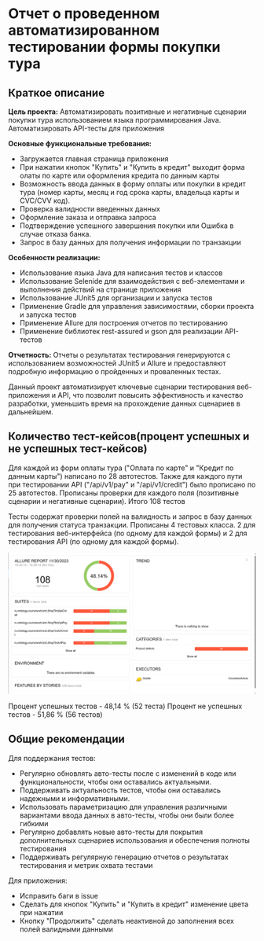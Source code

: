 # Отчет о проведенном автоматизированном тестировании формы покупки тура

## Краткое описание
**Цель проекта:**
Автоматизировать позитивные и негативные сценарии покупки тура использованием языка программирования Java.
Автоматизировать API-тесты для приложения

**Основные функциональные требования:**
* Загружается главная страница приложения
* При нажатии кнопок "Купить" и "Купить в кредит" выходит форма олаты по карте или оформления кредита по данным карты
* Возможность ввода данных в форму оплаты или покупки в кредит тура  (номер карты, месяц и год срока карты, владельца карты и CVC/CVV код). 
* Проверка валидности введенных данных 
* Оформление заказа и отправка запроса
* Подтверждение успешного завершения покупки или Ошибка в случае отказа банка.
* Запрос в базу данных для получения информации по транзакции 

**Особенности реализации:**
* Использование языка Java для написания тестов и классов
* Использование Selenide для взаимодействия с веб-элементами и выполнения действий на странице приложения
* Использование JUnit5 для организации и запуска тестов
* Применение Gradle для управления зависимостями, сборки проекта и запуска тестов
* Применение Allure для построения отчетов по тестированию
* Применение библиотек rest-assured и gson для реализации API-тестов

**Отчетность:**
Отчеты о результатах тестирования генерируются с использованием возможностей JUnit5 и Allure и предоставляют подробную информацию о пройденных и проваленных тестах.

Данный проект автоматизирует ключевые сценарии тестирования веб-приложения и API, что позволит повысить эффективность и качество разработки, уменьшить время на прохождение данных сценариев в дальнейшем.

## Количество тест-кейсов(процент успешных и не успешных тест-кейсов)
Для каждой из форм оплаты тура ("Оплата по карте" и "Кредит по данным карты")  написано по 28 автотестов. Также для каждого пути при тестировании API ("/api/v1/pay" и "/api/v1/credit") было прописано по 25 автотестов. Прописаны проверки для каждого поля  (позитивные сценарии и негативные сценарии). Итого 108 тестов

 Тесты содержат проверки полей на валидность и запрос в базу данных для получения статуса транзакции. 
 Прописаны 4 тестовых класса. 2 для тестирования веб-интерфейса (по одному для каждой формы) и 2 для тестирования API (по одному для каждой формы).

![image](image-1.png)

Процент успешных тестов -  48,14 % (52 теста)
Процент не успешных тестов - 51,86 % (56 тестов)


## Общие рекомендации
Для поддержания тестов:
* Регулярно обновлять авто-тесты после с изменений в коде или функциональности, чтобы они оставались актуальными. 
* Поддерживать актуальность тестов, чтобы они оставались надежными и информативными.
* Использовать параметризацию для управления различными вариантами ввода данных в авто-тесты, чтобы они были более гибкими
* Регулярно добавлять новые авто-тесты для покрытия дополнительных сценариев использования и обеспечения полноты тестирования
* Поддерживать регулярную генерацию отчетов о результатах тестирования и метрик охвата тестами

Для приложения:
* Исправить баги в issue
* Сделать для кнопок "Купить" и "Купить в кредит" изменение цвета при нажатии
* Кнопку "Продолжить" сделать неактивной до заполнения всех полей валидными данными
